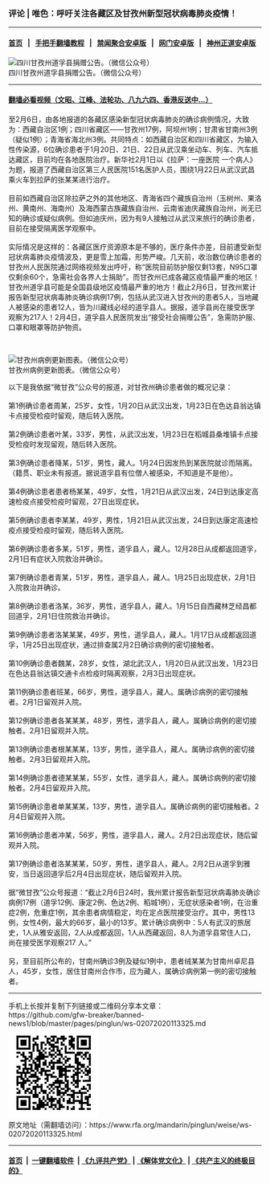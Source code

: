 ### 评论 | 唯色：呼吁关注各藏区及甘孜州新型冠状病毒肺炎疫情！
------------------------

#### [首页](https://github.com/gfw-breaker/banned-news1/blob/master/README.md) &nbsp;&nbsp;|&nbsp;&nbsp; [手把手翻墙教程](https://github.com/gfw-breaker/guides/wiki) &nbsp;&nbsp;|&nbsp;&nbsp; [禁闻聚合安卓版](https://github.com/gfw-breaker/bn-android) &nbsp;&nbsp;|&nbsp;&nbsp; [网门安卓版](https://github.com/oGate2/oGate) &nbsp;&nbsp;|&nbsp;&nbsp; [神州正道安卓版](https://github.com/SzzdOgate/update) 



<div id="headerimg">
 <img alt="四川甘孜州道孚县捐赠公告。（微信公众号）" src="https://www.rfa.org/mandarin/pinglun/weise/ws-02072020113325.html/WechatIMG905.jpeg/@@images/f1fef4c3-7721-473f-8817-042413e9ca93.jpeg" title="四川甘孜州道孚县捐赠公告。（微信公众号）"/>
 <div id="headerimgcontents">
  <div id="headerimgcaption">
   <span>
    四川甘孜州道孚县捐赠公告。（微信公众号）
   </span>
   <!-- zoomattribute -->
  </div>
  <!-- headerimgcaption -->
 </div>
 <!-- headerimagecontents -->
</div>

<hr/>


#### [翻墙必看视频（文昭、江峰、法轮功、八九六四、香港反送中...）](https://github.com/gfw-breaker/banned-news1/blob/master/pages/link3.md)

<div id="storytext">
 <div>
  <div class="slot_header">
  </div>
 </div>
 <p>
  至2月6日，由各地报道的各藏区感染新型冠状病毒肺炎的确诊病例情况，大致为：西藏自治区1例；四川省藏区——甘孜州17例，阿坝州1例；甘肃省甘南州3例（疑似1例）；青海省海北州3例。共同特点：如西藏自治区和四川省藏区，为输入性传染源，6位确诊患者于1月20日、21日、22日从武汉乘坐动车、列车、汽车抵达藏区，目前均在各地医院治疗。新华社2月1日以《拉萨：一座医院 一个病人》为题，报道了西藏自治区第三人民医院151名医护人员，围绕1月22日从武汉武昌乘火车到拉萨的张某某进行治疗。
  <br/>
  <br/>
  目前如西藏自治区除拉萨之外的其他地区、青海省四个藏族自治州（玉树州、果洛州、黄南州、海南州）及海西蒙古族藏族自治州、云南省迪庆藏族自治州，尚无已知的确诊或疑似病例。但如迪庆州，因为有9人接触过从武汉来旅行的确诊患者，目前在接受隔离医学观察中。
  <br/>
  <br/>
  实际情况是这样的：各藏区医疗资源原本是不够的，医疗条件亦差，目前遭受新型冠状病毒肺炎疫情波及，更是雪上加霜，形势严峻。几天前，收治数位确诊患者的甘孜州人民医院通过网络视频发出呼吁，称“医院目前防护服仅剩13套，N95口罩仅剩余60个，急需社会各界人士捐助”。而甘孜州已成各藏区疫情最严重的地区！甘孜州道孚县可能是全国县级地区疫情最严重的地方！截止2月6日，甘孜州累计报告新型冠状病毒肺炎确诊病例17例，包括从武汉进入甘孜州的患者5人，当地藏人被感染的患者12人，皆为川藏线必经的道孚县人。据报，道孚县尚在接受医学观察为217人！2月4日，道孚县人民医院发出“接受社会捐赠公告”，急需防护服、口罩和眼罩等防护物资。
 </p>
 <p>
  <br/>
  <div class="image-inline captioned" style="width:1125px;">
   <div style="width:1125px;">
    <img alt="甘孜州病例更新图表。（微信公众号）" src="https://www.rfa.org/mandarin/pinglun/weise/ws-02072020113325.html/WechatIMG899.jpeg" title="甘孜州病例更新图表。（微信公众号）
"/>
   </div>
   <div class="image-caption">
    <span style="width:1125px;">
     甘孜州病例更新图表。（微信公众号）
    </span>
    <span class="copyright">
    </span>
   </div>
  </div>
 </p>
 <p>
  以下是我依据“微甘孜”公众号的报道，对甘孜州确诊患者做的概况记录：
  <br/>
  <br/>
  第1例确诊患者周某，25岁，女性，1月20日从武汉出发，1月23日在色达县翁达镇卡点接受检疫时留观，随后转入医院。
  <br/>
  <br/>
  第2例确诊患者叶某，33岁，男性，从武汉出发，1月23日在稻城县桑堆镇卡点接受检疫时发现留观，随后转入医院。
  <br/>
  <br/>
  第3例确诊患者降某，51岁，男性，藏人。1月24日因发热到某医院就诊而隔离。（籍贯、职业未有报道。据说道孚县有位僧人被感染，不知道是不是他）。
  <br/>
  <br/>
  第4例确诊患者患者杨某某，49岁，女性，1月21日从武汉出发，24日到达康定高速检疫点接受检疫时留观，27日出现症状。
  <br/>
  <br/>
  第5例确诊患者李某某，49岁，男性，1月21日从武汉出发，24日到达康定高速检疫点接受检疫时留观，随后转入医院。
  <br/>
  <br/>
  第6例确诊患者多某，51岁，男性，道孚县人，藏人。12月28日从成都返回道孚，2月1日有症状入院救治并确诊。
  <br/>
  <br/>
  第7例确诊患者青某，51岁，男性，道孚县人，藏人。1月25日出现症状，2月1日入院救治并确诊。
  <br/>
  <br/>
  第8例确诊患者洛某，36岁，男性，道孚县人，藏人。1月15日自西藏林芝经昌都回道孚，2月1日住院救治并确诊。
  <br/>
  <br/>
  第9例确诊患者洛某某某，49岁，男性，道孚县人，藏人。1月17日从成都返回道孚，1月25日出现症状，通过排查属2月2日确诊病例的密切接触者。
  <br/>
  <br/>
  第10例确诊患者魏某，28岁，女性，湖北武汉人，1月20日从武汉出发，1月23日在色达县翁达镇交通卡点检疫时隔离观察，2月3日出现症状。
  <br/>
  <br/>
  第11例确诊患者班某，66岁，男性，道孚县人，藏人。属确诊病例的密切接触者。2月1日留观并入院。
  <br/>
  <br/>
  第12例确诊患者各某某某，48岁，男性，道孚县人，藏人。属确诊病例的密切接触者。2月1日留观并入院。
  <br/>
  <br/>
  第13例确诊患者根某某某，13岁，男性，道孚县人，藏人。属确诊病例的密切接触者。2月3日留观并入院。
  <br/>
  <br/>
  第14例确诊患者德某某某，55岁，女性，道孚县人，藏人。属确诊病例的密切接触者。2月4日留观并入院。
  <br/>
  <br/>
  第15例确诊患者单某某某，13岁，男性，道孚县人。属确诊病例的密切接触者。2月4日留观并入院。
  <br/>
  <br/>
  第16例确诊患者冲某，56岁，男性，道孚县人，藏人。2月2日出现症状，随后留观并入院。
  <br/>
  <br/>
  第17例确诊患者洛某某某，50岁，男性，道孚县人，藏人。2月2日从道孚到雅安，当日返回道孚后2月4日出现症状，随后留观并入院。
  <br/>
  <br/>
  据“微甘孜”公众号报道：“截止2月6日24时，我州累计报告新型冠状病毒肺炎确诊病例17例（道孚12例、康定2例、色达2例、稻城1例），无症状感染者1例，在治重症2例，危重症1例，其余患者病情稳定，均在定点医院接受治疗。其中，男性13例，女性4例，最大的66岁，最小的13岁。累计确诊病例中：5人有武汉的旅居史，1人从雅安返回，2人从成都返回，1人从西藏返回，8人为道孚县常住人口，尚在接受医学观察217 人。”
  <br/>
  <br/>
  另，至目前所公布的，甘南州确诊3例及疑似1例中，患者绒某某为甘南州卓尼县人，45岁，女性，居住甘南州合作市，应为藏人，属确诊病例第一例的密切接触者。
 </p>
</div>

<hr/>
手机上长按并复制下列链接或二维码分享本文章：<br/>
https://github.com/gfw-breaker/banned-news1/blob/master/pages/pinglun/ws-02072020113325.md <br/>
<a href='https://github.com/gfw-breaker/banned-news1/blob/master/pages/pinglun/ws-02072020113325.md'><img src='https://github.com/gfw-breaker/banned-news1/blob/master/pages/pinglun/ws-02072020113325.md.png'/></a> <br/>
原文地址（需翻墙访问）：https://www.rfa.org/mandarin/pinglun/weise/ws-02072020113325.html


------------------------
#### [首页](https://github.com/gfw-breaker/banned-news1/blob/master/README.md) &nbsp;|&nbsp; [一键翻墙软件](https://github.com/gfw-breaker/nogfw/blob/master/README.md) &nbsp;| [《九评共产党》](https://github.com/gfw-breaker/9ping.md/blob/master/README.md#九评之一评共产党是什么) | [《解体党文化》](https://github.com/gfw-breaker/jtdwh.md/blob/master/README.md) | [《共产主义的终极目的》](https://github.com/gfw-breaker/gczydzjmd.md/blob/master/README.md)


<img src='http://gfw-breaker.win/banned-news/pages/pinglun/ws-02072020113325.md' width='0px' height='0px'/>